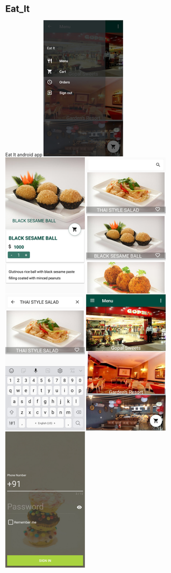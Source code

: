 # Eat_It
Eat It android app
<img src= "img/Drawer.jpg" width= "250px">
<img src= "img/Food_detail.jpg" width= "250px">
<img src= "img/Food_list.jpg" width= "250px">
<img src= "img/Food_search.jpg" width= "250px">
<img src= "img/Hotel_List.jpg" width= "250px">
<img src= "img/SignIn.jpg" width= "250px">

